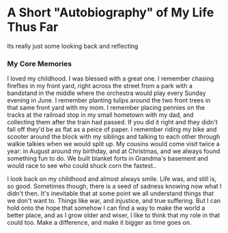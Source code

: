 # A Short "Autobiography" of My Life Thus Far
Its really just some looking back and reflecting
### My Core Memories 
I loved my childhood. I was blessed with a great one. I remember chasing fireflies in my front yard, right across the street from a park with a bandstand in the middle where the orchestra would play every Sunday evening in June. I remember planting tulips around the two front trees in that same front yard with my mom. I remember placing pennies on the tracks at the railroad stop in my small hometown with my dad, and collecting them after the train had passed. If you did it right and they didn't fall off they'd be as flat as a peice of paper. I remember riding my bike and scooter around the block with my siblings and talking to each other through walkie talkies when we would split up. My cousins would come visit twice a year: in August around my birthday, and at Christmas, and we always found something fun to do. We built blanket forts in Grandma's basement and would race to see who could shuck corn the fastest..

I look back on my childhood and almost always smile. Life was, and still is, so good. Sometimes though, there is a seed of sadness knowing now what I didn't then. It's inevitable that at some point we all understand things that we don't want to. Things like war, and injustice, and true suffering. But I can hold onto the hope that somehow I can find a way to make the world a better place, and as I grow older and wiser, I like to think that my role in that could too. Make a difference, and make it bigger as time goes on. 
